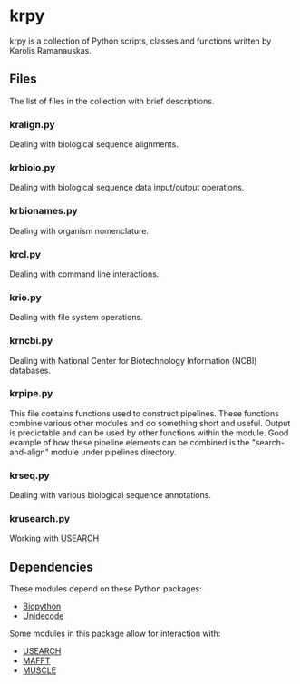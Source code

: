 # krpy

krpy is a collection of Python scripts, classes and functions written by Karolis Ramanauskas.

## Files

The list of files in the collection with brief descriptions.

### kralign.py

Dealing with biological sequence alignments.

### krbioio.py

Dealing with biological sequence data input/output operations.

### krbionames.py

Dealing with organism nomenclature.

### krcl.py

Dealing with command line interactions.

### krio.py

Dealing with file system operations.

### krncbi.py

Dealing with National Center for Biotechnology Information (NCBI) databases.

### krpipe.py

This file contains functions used to construct pipelines. These functions combine various other modules and do something short and useful. Output is predictable and can be used by other functions within the module. Good example of how these pipeline elements can be combined is the "search-and-align" module under pipelines directory.

### krseq.py

Dealing with various biological sequence annotations.

### krusearch.py

Working with [USEARCH](http://drive5.com/usearch)

## Dependencies

These modules depend on these Python packages:

* [Biopython](http://biopython.org)
* [Unidecode](http://pypi.python.org/pypi/Unidecode)

Some modules in this package allow for interaction with:

* [USEARCH](http://drive5.com/usearch)
* [MAFFT](http://mafft.cbrc.jp/alignment/software)
* [MUSCLE](http://www.drive5.com/muscle)
